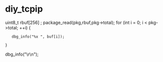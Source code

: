 # diy_tcpip

uint8_t rbuf[256] ;
    package_read(pkg,rbuf,pkg->total);
    for (int i = 0; i < pkg->total; ++i)
    {

       dbg_info("%x ", buf[i]);
        
    }
   dbg_info("\r\n");
